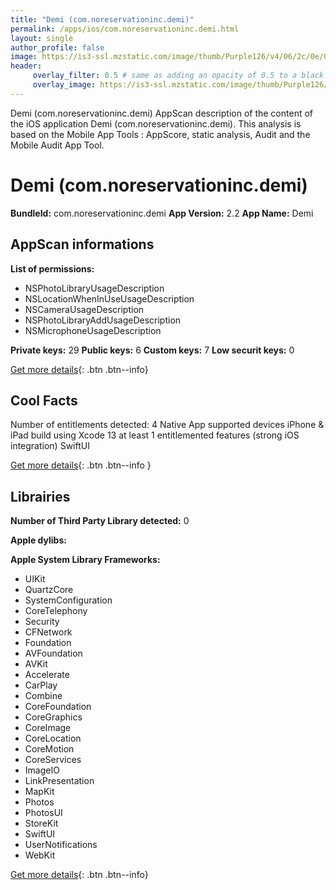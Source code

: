 ```yaml
---
title: "Demi (com.noreservationinc.demi)"
permalink: /apps/ios/com.noreservationinc.demi.html
layout: single
author_profile: false
image: https://is3-ssl.mzstatic.com/image/thumb/Purple126/v4/06/2c/0e/062c0e4b-968c-fdf8-d05c-22aad1236588/AppIcon-0-1x_U007emarketing-0-7-0-85-220.png/512x512bb.jpg
header: 
     overlay_filter: 0.5 # same as adding an opacity of 0.5 to a black background
     overlay_image: https://is3-ssl.mzstatic.com/image/thumb/Purple126/v4/06/2c/0e/062c0e4b-968c-fdf8-d05c-22aad1236588/AppIcon-0-1x_U007emarketing-0-7-0-85-220.png/512x512bb.jpg
---
```

Demi (com.noreservationinc.demi) AppScan description of the content of the iOS application Demi (com.noreservationinc.demi). This analysis is based on the Mobile App Tools : AppScore, static analysis, Audit and the Mobile Audit App Tool.

# Demi (com.noreservationinc.demi)

**BundleId:** com.noreservationinc.demi
**App Version:** 2.2
**App Name:** Demi


## AppScan informations 

**List of permissions:** 
- NSPhotoLibraryUsageDescription
- NSLocationWhenInUseUsageDescription
- NSCameraUsageDescription
- NSPhotoLibraryAddUsageDescription
- NSMicrophoneUsageDescription
  
  
**Private keys:** 29
**Public keys:** 6
**Custom keys:** 7
**Low securit keys:** 0
  
[Get more details](/pricing.html){: .btn .btn--info}

## Cool Facts

Number of entitlements detected: 4
Native App
supported devices iPhone & iPad
build using Xcode 13
at least 1 entitlemented features (strong iOS integration)
SwiftUI
  
[Get more details](/pricing.html){: .btn .btn--info }

## Librairies 
**Number of Third Party Library detected:** 0


**Apple dylibs:**


**Apple System Library Frameworks:**
- UIKit
- QuartzCore
- SystemConfiguration
- CoreTelephony
- Security
- CFNetwork
- Foundation
- AVFoundation
- AVKit
- Accelerate
- CarPlay
- Combine
- CoreFoundation
- CoreGraphics
- CoreImage
- CoreLocation
- CoreMotion
- CoreServices
- ImageIO
- LinkPresentation
- MapKit
- Photos
- PhotosUI
- StoreKit
- SwiftUI
- UserNotifications
- WebKit


  
[Get more details](/pricing.html){: .btn .btn--info}

